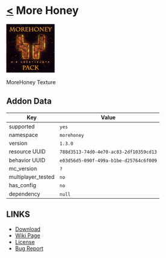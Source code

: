 # [<](../README.md) More Honey

![alt](pack_icon.png)

MoreHoney Texture

## Addon Data

| Key                | Value    |
|--------------------|----------|
| supported          | `yes` |
| namespace          | `morehoney` |
| version            | `1.3.0 ` |
| resource UUID            | `788d3513-74d0-4e70-ac83-2df10359cd13` |
| behavior UUID            | `e03d56d5-090f-499a-b1be-d25764c6f009` |
| mc_version         | `?` |
| multiplayer_tested | `no`     |
| has_config         | `no`     |
| dependency         | `null`   |

## LINKS
- [Download](https://mcpedl.com/more-honey-bedrock-addon/)
- [Wiki Page](https://github.com/legopitstop/addons/wiki/More_Honey)
- [License](https://legopitstop.weebly.com/license.html)
- [Bug Report](https://github.com/legopitstop/addons/issues)